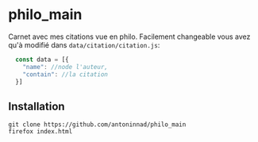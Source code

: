 # philo_main

Carnet avec mes citations vue en philo. Facilement changeable vous avez qu'à modifié dans `data/citation/citation.js`:
```js
  const data = [{
    "name": //node l'auteur,
    "contain": //la citation
  }]

```

## Installation
```console
git clone https://github.com/antoninnad/philo_main
firefox index.html
```

